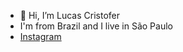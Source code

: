 - 👋 Hi, I’m Lucas Cristofer
- I'm from Brazil and I live in São Paulo
- [Instagram](https://www.instagram.com/lucas__ribeiro011/)
<!---
Lucasz002/Lucasz002 is a ✨ special ✨ repository because its `README.md` (this file) appears on your GitHub profile.
You can click the Preview link to take a look at your changes.
--->
